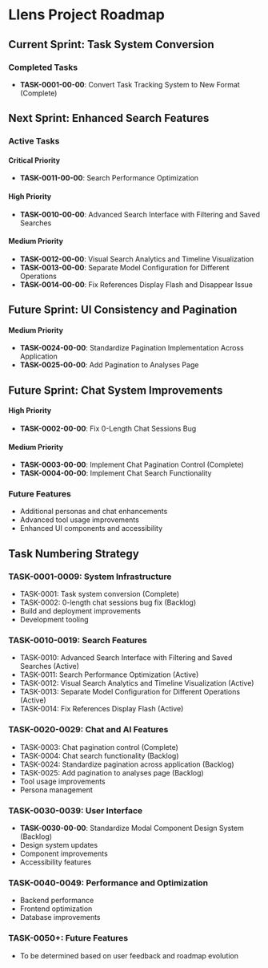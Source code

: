 # Llens Project Roadmap

## Current Sprint: Task System Conversion

### Completed Tasks
- **TASK-0001-00-00**: Convert Task Tracking System to New Format (Complete)

## Next Sprint: Enhanced Search Features

### Active Tasks

#### Critical Priority
- **TASK-0011-00-00**: Search Performance Optimization

#### High Priority
- **TASK-0010-00-00**: Advanced Search Interface with Filtering and Saved Searches

#### Medium Priority
- **TASK-0012-00-00**: Visual Search Analytics and Timeline Visualization
- **TASK-0013-00-00**: Separate Model Configuration for Different Operations
- **TASK-0014-00-00**: Fix References Display Flash and Disappear Issue

## Future Sprint: UI Consistency and Pagination

#### Medium Priority
- **TASK-0024-00-00**: Standardize Pagination Implementation Across Application
- **TASK-0025-00-00**: Add Pagination to Analyses Page

## Future Sprint: Chat System Improvements

#### High Priority
- **TASK-0002-00-00**: Fix 0-Length Chat Sessions Bug

#### Medium Priority
- **TASK-0003-00-00**: Implement Chat Pagination Control (Complete)
- **TASK-0004-00-00**: Implement Chat Search Functionality

### Future Features
- Additional personas and chat enhancements
- Advanced tool usage improvements
- Enhanced UI components and accessibility

## Task Numbering Strategy

### TASK-0001-0009: System Infrastructure
- TASK-0001: Task system conversion (Complete)
- TASK-0002: 0-length chat sessions bug fix (Backlog)
- Build and deployment improvements
- Development tooling

### TASK-0010-0019: Search Features
- TASK-0010: Advanced Search Interface with Filtering and Saved Searches (Active)
- TASK-0011: Search Performance Optimization (Active)
- TASK-0012: Visual Search Analytics and Timeline Visualization (Active)
- TASK-0013: Separate Model Configuration for Different Operations (Active)
- TASK-0014: Fix References Display Flash (Active)

### TASK-0020-0029: Chat and AI Features
- TASK-0003: Chat pagination control (Complete)
- TASK-0004: Chat search functionality (Backlog)
- TASK-0024: Standardize pagination across application (Backlog)
- TASK-0025: Add pagination to analyses page (Backlog)
- Tool usage improvements
- Persona management

### TASK-0030-0039: User Interface
- **TASK-0030-00-00**: Standardize Modal Component Design System (Backlog)
- Design system updates
- Component improvements
- Accessibility features

### TASK-0040-0049: Performance and Optimization
- Backend performance
- Frontend optimization
- Database improvements

### TASK-0050+: Future Features
- To be determined based on user feedback and roadmap evolution
